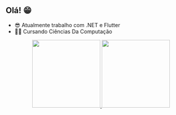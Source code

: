 ## Olá! 😁

- 😎 Atualmente trabalho com .NET e Flutter
- 👨‍💻 Cursando Ciências Da Computação

<div align="center">
  <a href="https://github.com/Joao-Peedro">
  <img height="180em" src="https://github-readme-stats.vercel.app/api?username=Joao-Peedro&show_icons=true&theme=dark&include_all_commits=true&count_private=true"/>
  <img height="180em" src="https://github-readme-stats.vercel.app/api/top-langs/?username=Joao-Peedro&layout=compact&langs_count=7&theme=dark"/>
</div>
  
  
